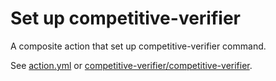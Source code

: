 # Set up competitive-verifier
A composite action that set up competitive-verifier command.

See [action.yml](action.yml) or [competitive-verifier/competitive-verifier](https://github.com/competitive-verifier/competitive-verifier).